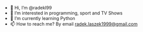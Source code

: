 - 👋 Hi, I’m @radekl99
- 👀 I’m interested in programming, sport and TV Shows
- 🌱 I’m currently learning Python
- 📫 How to reach me? By email radek.laszek1999@gmail.com

<!---
radekl99/radekl99 is a ✨ special ✨ repository because its `README.md` (this file) appears on your GitHub profile.
You can click the Preview link to take a look at your changes.
--->
